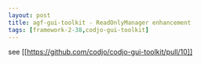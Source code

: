 ```yaml
---
layout: post
title: agf-gui-toolkit - ReadOnlyManager enhancement
tags: [framework-2-38,codjo-gui-toolkit]
---
```

see [[https://github.com/codjo/codjo-gui-toolkit/pull/10]]